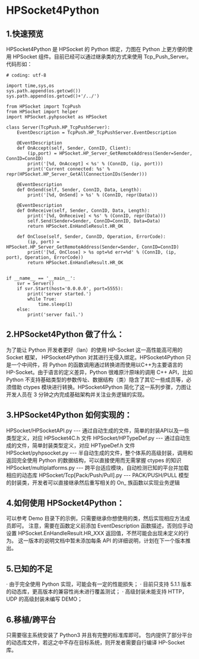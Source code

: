 # HPSocket4Python
## 1.快速预览
HPSocket4Python 是 HPSocket 的 Python 绑定，力图在 Python 上更方便的使用 HPSocket 组件。目前已经可以通过继承类的方式来使用 Tcp_Push_Server。
代码形如：
```
# coding: utf-8

import time,sys,os
sys.path.append(os.getcwd())
sys.path.append(os.getcwd()+'/../')

from HPSocket import TcpPush
from HPSocket import helper
import HPSocket.pyhpsocket as HPSocket

class Server(TcpPush.HP_TcpPushServer):
    EventDescription = TcpPush.HP_TcpPushServer.EventDescription

    @EventDescription
    def OnAccept(self, Sender, ConnID, Client):
        (ip,port) = HPSocket.HP_Server_GetRemoteAddress(Sender=Sender, ConnID=ConnID)
        print('[%d, OnAccept] < %s' % (ConnID, (ip, port)))
        print('Current connected: %s' % repr(HPSocket.HP_Server_GetAllConnectionIDs(Sender)))

    @EventDescription
    def OnSend(self, Sender, ConnID, Data, Length):
        print('[%d, OnSend] > %s' % (ConnID, repr(Data)))

    @EventDescription
    def OnReceive(self, Sender, ConnID, Data, Length):
        print('[%d, OnReceive] < %s' % (ConnID, repr(Data)))
        self.Send(Sender=Sender, ConnID=ConnID, Data=Data)
        return HPSocket.EnHandleResult.HR_OK

    def OnClose(self, Sender, ConnID, Operation, ErrorCode):
        (ip, port) = HPSocket.HP_Server_GetRemoteAddress(Sender=Sender, ConnID=ConnID)
        print('[%d, OnClose] > %s opt=%d err=%d' % (ConnID, (ip, port), Operation, ErrorCode))
        return HPSocket.EnHandleResult.HR_OK


if __name__ == '__main__':
    svr = Server()
    if svr.Start(host='0.0.0.0', port=5555):
        print('server started.')
        while True:
            time.sleep(1)
    else:
        print('server fail.')
```

## 2.HPSocket4Python 做了什么：
为了能让 Python 开发者更好（lan）的使用 HP-Socket 这一高性能高可用的 Socket 框架， HPSocket4Python 对其进行无侵入绑定。HPSocket4Python 只是一个中间件，将 Python 的函数调用通过转换进而使用以C++为主要语言的 HP-Socket。由于语言的定义差异，Python 很难原汁原味的调用 C++ API，比如 Python 不支持基础类型的参数传址、数据结构（类）隐含了其它一些成员等，必须借助 ctypes 模块进行转换。HPSocket4Python 简化了这一系列步骤，力图让开发人员在 3 分钟之内完成基础架构并关注业务逻辑的实现。

## 3.HPSocket4Python 如何实现的：
HPSocket/HPSocketAPI.py --- 通过自动生成的文件，简单的封装API以及一些类型定义，对应 HPSocket4C.h 文件
HPSocket/HPTypeDef.py --- 通过自动生成的文件，简单封装类型定义，对应 HPTypeDef.h 文件
HPSocket/pyhpsocket.py --- 半自动生成的文件，整个体系的高级封装，调用和返回完全使用 Python 的数据结构，可以直接使用而无需掌握 ctypes 的知识
HPSocket/multiplatforms.py --- 跨平台适应模块，自动检测已知的平台并加载相应的动态库
HPSocket/Tcp[Pack/Push/Pull].py --- PACK/PUSH/PULL 模型的封装类，开发者可以直接继承然后重写相关的 On_ 族函数以实现业务逻辑

## 4.如何使用 HPSocket4Python：
可以参考 Demo 目录下的示例，只需要继承你想使用的类，然后实现相应方法成员即可。
注意，需要在函数定义前添加 EventDescription 函数描述，否则应手动设置 HPSocket.EnHandleResult.HR_XXX 返回值，不然可能会出现未定义的行为。
这一版本的说明文档中暂未添加每条 API 的详细说明，计划在下一个版本推出。

## 5.已知的不足
· 由于完全使用 Python 实现，可能会有一定的性能损失；
· 目前只支持 5.1.1 版本的动态库，更高版本的兼容性尚未进行覆盖测试；
· 高级封装未能支持 HTTP，UDP 的高级封装未编写 DEMO；

## 6.移植/跨平台
只需要宿主系统安装了 Python3 并且有完整的标准库即可。
包内提供了部分平台的动态库文件，若这之中不存在目标系统，则开发者需要自行编译 HP-Socket 库。